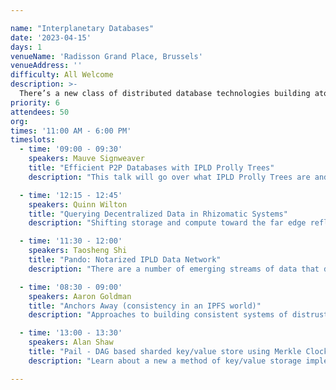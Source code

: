 ```yaml
---

name: "Interplanetary Databases"
date: '2023-04-15'
days: 1
venueName: 'Radisson Grand Place, Brussels'
venueAddress: ''
difficulty: All Welcome
description: >-
  There’s a new class of distributed database technologies building atop steady advances in IPLD &amp; hash linked data structures in general. In this track we’ll gather those brave enough to take on CAP theorem in a decentralized context, share notes on what’s working, and hear presentations from teams pushing the envelope on what databases can do and where they can exist.
priority: 6
attendees: 50
org: 
times: '11:00 AM - 6:00 PM'
timeslots:
  - time: '09:00 - 09:30'
    speakers: Mauve Signweaver
    title: "Efficient P2P Databases with IPLD Prolly Trees"
    description: "This talk will go over what IPLD Prolly Trees are and how they can be used to build efficient Peer to Peer Databases which can query large amounts of data using built in indexes."

  - time: '12:15 - 12:45'
    speakers: Quinn Wilton
    title: "Querying Decentralized Data in Rhizomatic Systems"
    description: "Shifting storage and compute toward the far edge reflects an extreme departure from traditional cloud-based architectures, bringing with that shift a new set of challenges for application developers. Rhizome is a decentralized database for InterPlanetary Linked Data that embraces these challenges to open up new ways of thinking about consistency, interoperability, and privacy.   This talk introduces the ideas underpinning Rhizome, and demonstrates how they come together to empower developers to build and reason about new types of peer-to-peer and decentralized applications."

  - time: '11:30 - 12:00'
    speakers: Taosheng Shi
    title: "Pando: Notarized IPLD Data Network"
    description: "There are a number of emerging streams of data that does not need to meet the same ‘consensus’ bar as what we would expect in a global chain(Filecoin).  Pando is a huge forest of IPLD data structures and aggregate tons and tons and tons of data around Filecoin and then over time. There are nice properties of having this sort of data network more tightly linked to the chain that seem desirable to encourage, and this leads to the goals for the Pando: * Keep included metadata consistently available * Provide light-weight, unbiased access to metadata * Discourage historical revisionism."

  - time: '08:30 - 09:00'
    speakers: Aaron Goldman
    title: "Anchors Away (consistency in an IPFS world)"
    description: "Approaches to building consistent systems of distrusting peers. IPFS is mostly best effort protocols over a best effort DHT. How Ceramic Network uses a timestamp service (e.g ETH) to anchor events in time and produce mutable consistent streams of IPLD data."

  - time: '13:00 - 13:30'
    speakers: Alan Shaw
    title: "Pail - DAG based sharded key/value store using Merkle Clocks and CRDTs"
    description: "Learn about a new a method of key/value storage implemented as an IPLD DAG. It details the format, encoding and mechanisms to mutate the storage as well as how to reconcile mutations made by multiple parties. Hint: Merkle Clocks and CRDTs.  We&#039;ll also learn about how you can leverage new web3.storage APIs to leverage decentralized, user controlled authorization for the data using UCANs."

---
```

